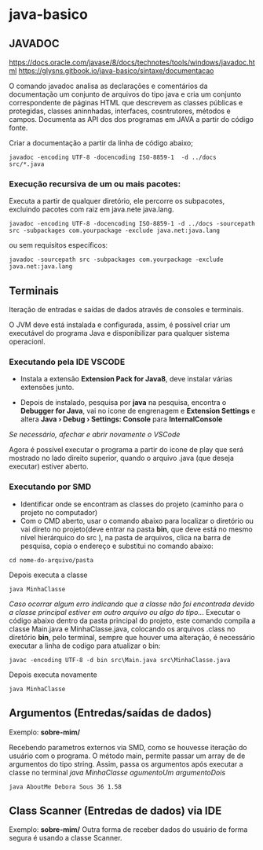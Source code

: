 # java-basico

## JAVADOC
https://docs.oracle.com/javase/8/docs/technotes/tools/windows/javadoc.html
https://glysns.gitbook.io/java-basico/sintaxe/documentacao

O comando javadoc analisa as declarações e comentários da documentação um conjunto de arquivos do tipo java e cria um conjunto correspondente de páginas HTML que descrevem as classes públicas e protegidas, classes aninnhadas, interfaces, cosntrutores, métodos e campos. Documenta as API dos dos programas em JAVA a partir do código fonte.

Criar a documentação a partir da linha de código abaixo;
```
javadoc -encoding UTF-8 -docencoding ISO-8859-1  -d ../docs  src/*.java
```

### Execução recursiva de um ou mais pacotes: 
Executa a partir de qualquer diretório, ele percorre os subpacotes, excluindo pacotes com raiz em java.nete java.lang.
```
javadoc -encoding UTF-8 -docencoding ISO-8859-1 -d ../docs -sourcepath src -subpackages com.yourpackage -exclude java.net:java.lang
```
ou sem requisitos específicos:
``` 
javadoc -sourcepath src -subpackages com.yourpackage -exclude java.net:java.lang
```

## Terminais
Iteração de entradas e saídas de dados através de consoles e terminais.

O JVM deve está instalada e configurada, assim, é possível criar um executável do programa Java e disponibilizar para qualquer sistema operacionl.

### Executando pela IDE VSCODE
* Instala a extensão **Extension Pack for Java8**, deve instalar várias extensões junto.

* Depois de instalado, pesquisa por **java** na pesquisa, encontra o **Debugger for Java**, vai no icone de engrenagem e **Extension Settings** e altera **Java › Debug › Settings: Console** para **InternalConsole**

*Se necessário, afechar e abrir novamente o VSCode*

Agora é possível executar o programa a partir do icone de play que será mostrado no lado direito superior, quando o arquivo .java (que deseja executar) estiver aberto.

### Executando por SMD
* Identificar onde se encontram as classes do projeto (caminho para o projeto no computador)
* Com o CMD aberto, usar o comando abaixo para localizar o diretório ou vai direto no projeto(deve entrar na pasta **bin**, que deve está no mesmo nível hierárquico do src ), na pasta de arquivos, clica na barra de pesquisa, copia o endereço e substitui no comando abaixo:
```
cd nome-do-arquivo/pasta 
```
Depois executa a classe
```
java MinhaClasse
```

*Caso ocorrar algum erro indicando que a classe não foi encontrada devido a classe principal estiver em outro arquivo ou algo do tipo...*
Executar o código abaixo dentro da pasta principal do projeto, este comando compila a classe Main.java e MinhaClasse.java, colocando os arquivos .class no diretório **bin**, pelo terminal, sempre que houver uma alteração, é necessário executar a linha de codigo para atualizar o bin:
```
javac -encoding UTF-8 -d bin src\Main.java src\MinhaClasse.java
```
Depois executa novamente
```
java MinhaClasse
```

## Argumentos (Entredas/saídas de dados)
Exemplo: **sobre-mim/**

Recebendo parametros externos via SMD, como se houvesse iteração do usuário com o programa.
O método main, permite passar um array de de argumentos do tipo string.
Assim, passa os argumentos após executar a classe no terminal
*java MinhaClasse agumentoUm argumentoDois*
```
java AboutMe Debora Sous 36 1.58
```

## Class Scanner (Entredas de dados) via IDE
Exemplo: **sobre-mim/**
Outra forma de receber dados do usuário de forma segura é usando a classe Scanner.